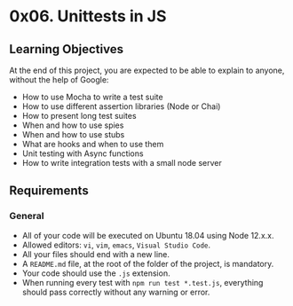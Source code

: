 # 0x06. Unittests in JS

## Learning Objectives

At the end of this project, you are expected to be able to explain to anyone, without the help of Google:

- How to use Mocha to write a test suite
- How to use different assertion libraries (Node or Chai)
- How to present long test suites
- When and how to use spies
- When and how to use stubs
- What are hooks and when to use them
- Unit testing with Async functions
- How to write integration tests with a small node server

## Requirements

### General

- All of your code will be executed on Ubuntu 18.04 using Node 12.x.x.
- Allowed editors: `vi`, `vim`, `emacs`, `Visual Studio Code`.
- All your files should end with a new line.
- A `README.md` file, at the root of the folder of the project, is mandatory.
- Your code should use the `.js` extension.
- When running every test with `npm run test *.test.js`, everything should pass correctly without any warning or error.
